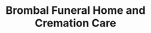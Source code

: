 ---
title: "Brombal Funeral Home and Cremation Care"
url: /guelph/brombal-funeral-home-and-cremation-care/
shop: funeral directors
---
